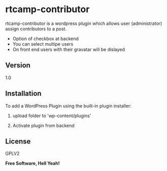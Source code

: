 rtcamp-contributor
=========

rtcamp-contributor is a wordpress plugin which allows user (administrator) assign contributors to a post.

  - Option of checkbox at backend
  - You can select multipe users
  - On front end users with their gravatar will be dislayed

Version
----

1.0


Installation
--------------

To add a WordPress Plugin using the built-in plugin installer:

1) upload folder to 'wp-content/plugins'

2) Activate plugin from backend


License
----

GPLV2


**Free Software, Hell Yeah!**
